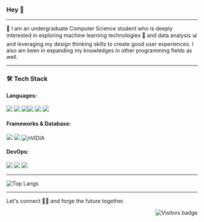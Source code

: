 ### Hey 👋

---

🔭 I am an undergraduate Computer Science student who is deeply interested in exploring machine learning technologies 🤖 and data analysis 📊 and leveraging my design thinking skills to create good user experiences.  I also am keen in expanding my knowledges in other programming fields as well. 
 
---
### 🛠 Tech Stack
#### Languages: 
<img src="https://img.shields.io/badge/-Python-black?style=flat&logo=python&logoColor=white"> <img src = "https://img.shields.io/badge/-HTML5-E34F26?style=flat&logo=html5&logoColor=white"> <img src = "https://img.shields.io/badge/-CSS3-1572B6?style=flat&logo=css3&logoColor=white"><img src="https://img.shields.io/badge/-JavaScript-eed718?style=flat&logo=javascript&logoColor=ffffff"> <img src="http://img.shields.io/badge/-Java-C90?style=flat&logo=java&logoColor=white"> <img src="https://img.shields.io/badge/-C%20&%20C++-659ad2?style=flat&logo=c%2B%2B&logoColor=ffffff"> 
#### Frameworks & Database:
<img src="https://img.shields.io/badge/-React-000000?style=flat&logo=react&logoColor=00c8ff"> <img src="https://img.shields.io/badge/-MySQL-F29111?style=flat&logo=mysql&logoColor=FFFFFF"> ![nVIDIA](https://img.shields.io/badge/cuda-000000.svg?style=for-the-badge&logo=nVIDIA&logoColor=green)
#### DevOps:
<img src="http://img.shields.io/badge/-Git-F1502F?style=flat&logo=git&logoColor=FFFFFF"> <img src="http://img.shields.io/badge/-Github-000000?style=flat&logo=github&logoColor=FFFFFF"> <img src="http://img.shields.io/badge/-VS%20Code-007ACC?style=flat&logo=visual%20studio%20code&logoColor=white">



---

![Top Langs](https://github-readme-stats.vercel.app/api/top-langs/?username=itznihal&layout=compact)

---
Let's connect 👨‍💻 and forge the future together.

<a href="https://badges.pufler.dev">
    <img align="right" src="https://badges.pufler.dev/visits/Spad0w/Spad0w?color=grey" alt="Visitors badge" />
 </a>

<br/>

